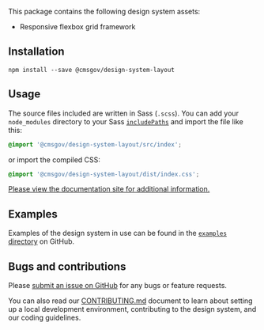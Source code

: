 This package contains the following design system assets:

- Responsive flexbox grid framework

## Installation

```
npm install --save @cmsgov/design-system-layout
```

## Usage

The source files included are written in Sass (`.scss`). You can add your `node_modules` directory to your Sass [`includePaths`](https://github.com/sass/node-sass#includepaths) and import the file like this:

```css
@import '@cmsgov/design-system-layout/src/index';
```

or import the compiled CSS:

```css
@import '@cmsgov/design-system-layout/dist/index.css';
```

[Please view the documentation site for additional information.](https://design.cms.gov/)

## Examples

Examples of the design system in use can be found in the [`examples` directory](https://github.com/CMSgov/design-system/tree/master/examples) on GitHub.

## Bugs and contributions

Please [submit an issue on GitHub](https://github.com/CMSgov/design-system) for any bugs or feature requests.

You can also read our [CONTRIBUTING.md](https://github.com/CMSgov/design-system/blob/master/CONTRIBUTING.md) document to learn about setting up a local development environment, contributing to the design system, and our coding guidelines.
